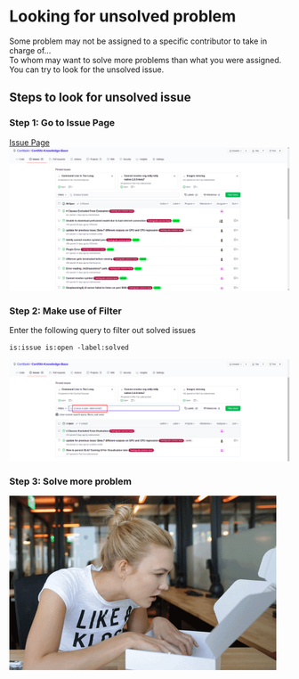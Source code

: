 # Looking for unsolved problem
Some problem may not be assigned to a specific contributor to take in charge of...\
To whom may want to solve more problems than what you were assigned. You can try to look for the unsolved issue.

## Steps to look for unsolved issue

### Step 1: Go to Issue Page
[Issue Page](https://github.com/CertifaiAI/CertifAI-Knowledge-Base/issues)
![](./metadata/26.png)

### Step 2: Make use of Filter
Enter the following query to filter out solved issues
```aidl
is:issue is:open -label:solved 
```
![](./metadata/27.png)

### Step 3: Solve more problem
![](./metadata/codemore.gif)